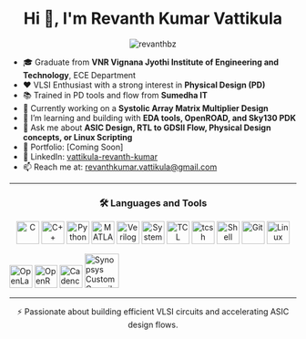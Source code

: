 <h1 align="center">Hi 👋, I'm Revanth Kumar Vattikula</h1>

<p align="center">
  <img src="https://komarev.com/ghpvc/?username=revanthbz&label=Profile%20views&color=0e75b6&style=flat" alt="revanthbz" />
</p>

- 🎓 Graduate from **VNR Vignana Jyothi Institute of Engineering and Technology**, ECE Department  
- ❤️ VLSI Enthusiast with a strong interest in **Physical Design (PD)**
- 📚 Trained in PD tools and flow from **Sumedha IT**
- 🔬 Currently working on a **Systolic Array Matrix Multiplier Design**
- 🧠 I’m learning and building with **EDA tools, OpenROAD, and Sky130 PDK**
- 💬 Ask me about **ASIC Design, RTL to GDSII Flow, Physical Design concepts, or Linux Scripting**
- 💼 Portfolio: [Coming Soon]
- 🔗 LinkedIn: [vattikula-revanth-kumar](https://www.linkedin.com/in/vattikula-revanth-kumar)
- 📫 Reach me at: revanthkumar.vattikula@gmail.com

---

<h3 align="center">🛠️ Languages and Tools</h3>

<p align="center">
  <!-- Programming Languages -->
  <img src="https://cdn.jsdelivr.net/gh/devicons/devicon/icons/c/c-original.svg" width="40" title="C"/>
  <img src="https://cdn.jsdelivr.net/gh/devicons/devicon/icons/cplusplus/cplusplus-original.svg" width="40" title="C++"/>
  <img src="https://cdn.jsdelivr.net/gh/devicons/devicon/icons/python/python-original.svg" width="40" title="Python"/>
  <img src="https://upload.wikimedia.org/wikipedia/commons/2/21/Matlab_Logo.png" width="40" title="MATLAB"/>
  <img src="https://upload.wikimedia.org/wikipedia/commons/1/19/Verilog_logo.png" width="40" title="Verilog"/>
  <img src="https://upload.wikimedia.org/wikipedia/commons/3/3b/Systemverilog_logo.png" width="40" title="SystemVerilog"/>

  <!-- Scripting -->
  <img src="https://upload.wikimedia.org/wikipedia/commons/2/20/Tcllogo.png" width="40" title="TCL"/>
  <img src="https://upload.wikimedia.org/wikipedia/commons/8/82/Unix_tcl_tcsh_shell_logo.png" width="40" title="tcsh"/>
  <img src="https://upload.wikimedia.org/wikipedia/commons/9/98/Gnu-bash-logo.svg" width="40" title="Shell Scripting"/>

  <!-- Version Control & OS -->
  <img src="https://cdn.jsdelivr.net/gh/devicons/devicon/icons/git/git-original.svg" width="40" title="Git"/>
  <img src="https://cdn.jsdelivr.net/gh/devicons/devicon/icons/linux/linux-original.svg" width="40" title="Linux"/>

  <!-- EDA Tools -->
  <img src="https://avatars.githubusercontent.com/u/66391811?s=200&v=4" width="40" title="OpenLane"/> <!-- OpenLane -->
  <img src="https://avatars.githubusercontent.com/u/34455048?s=200&v=4" width="40" title="OpenROAD"/> <!-- OpenROAD -->
  <img src="https://cdn.worldvectorlogo.com/logos/cadence.svg" width="40" title="Cadence Genus & Innovus"/>
  <img src="https://static.wikia.nocookie.net/logopedia/images/4/49/Synopsys_logo.png" width="60" title="Synopsys Custom Compiler"/>
</p>

---

<p align="center">
  ⚡ Passionate about building efficient VLSI circuits and accelerating ASIC design flows.
</p>

